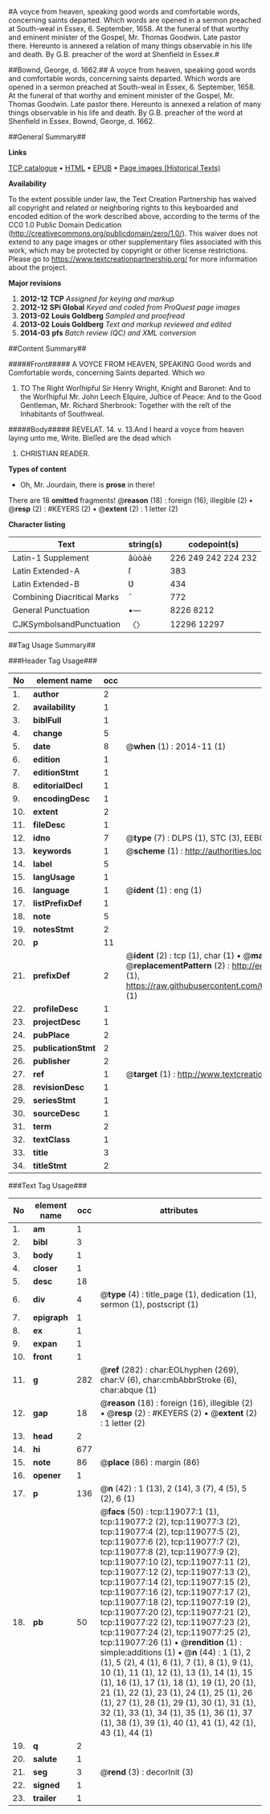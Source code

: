#A voyce from heaven, speaking good words and comfortable words, concerning saints departed. Which words are opened in a sermon preached at South-weal in Essex, 6. September, 1658. At the funeral of that worthy and eminent minister of the Gospel, Mr. Thomas Goodwin. Late pastor there. Hereunto is annexed a relation of many things observable in his life and death. By G.B. preacher of the word at Shenfield in Essex.#

##Bownd, George, d. 1662.##
A voyce from heaven, speaking good words and comfortable words, concerning saints departed. Which words are opened in a sermon preached at South-weal in Essex, 6. September, 1658. At the funeral of that worthy and eminent minister of the Gospel, Mr. Thomas Goodwin. Late pastor there. Hereunto is annexed a relation of many things observable in his life and death. By G.B. preacher of the word at Shenfield in Essex.
Bownd, George, d. 1662.

##General Summary##

**Links**

[TCP catalogue](http://www.ota.ox.ac.uk/tcp/)  • 
[HTML](http://tei.it.ox.ac.uk/tcp/Texts-HTML/free/A77/A77157.html)  • 
[EPUB](http://tei.it.ox.ac.uk/tcp/Texts-EPUB/free/A77/A77157.epub) • 
[Page images (Historical Texts)](https://historicaltexts.jisc.ac.uk/eebo-99866791e)

**Availability**

To the extent possible under law, the Text Creation Partnership has waived all copyright and related or neighboring rights to this keyboarded and encoded edition of the work described above, according to the terms of the CC0 1.0 Public Domain Dedication (http://creativecommons.org/publicdomain/zero/1.0/). This waiver does not extend to any page images or other supplementary files associated with this work, which may be protected by copyright or other license restrictions. Please go to https://www.textcreationpartnership.org/ for more information about the project.

**Major revisions**

1. __2012-12__ __TCP__ *Assigned for keying and markup*
1. __2012-12__ __SPi Global__ *Keyed and coded from ProQuest page images*
1. __2013-02__ __Louis Goldberg__ *Sampled and proofread*
1. __2013-02__ __Louis Goldberg__ *Text and markup reviewed and edited*
1. __2014-03__ __pfs__ *Batch review (QC) and XML conversion*

##Content Summary##

#####Front#####
A VOYCE FROM HEAVEN, SPEAKING Good words and Comfortable words, concerning Saints departed. Which wo
1. TO The Right Worſhipful Sir Henry Wright, Knight and Baronet: And to the Worſhipful Mr. John Leech Eſquire, Juſtice of Peace: And to the Good Gentleman, Mr. Richard Sherbrook: Together with the reſt of the Inhabitants of Southweal.

#####Body#####
REVELAT. 14. v. 13.And I heard a voyce from heaven ſaying unto me, Write. Bleſſed are the dead which
1. CHRISTIAN READER.

**Types of content**

  * Oh, Mr. Jourdain, there is **prose** in there!

There are 18 **omitted** fragments! 
 @__reason__ (18) : foreign (16), illegible (2)  •  @__resp__ (2) : #KEYERS (2)  •  @__extent__ (2) : 1 letter (2)

**Character listing**


|Text|string(s)|codepoint(s)|
|---|---|---|
|Latin-1 Supplement|âùòàè|226 249 242 224 232|
|Latin Extended-A|ſ|383|
|Latin Extended-B|Ʋ|434|
|Combining             Diacritical Marks|̄|772|
|General Punctuation|•—|8226 8212|
|CJKSymbolsandPunctuation|〈〉|12296 12297|

##Tag Usage Summary##

###Header Tag Usage###

|No|element name|occ|attributes|
|---|---|---|---|
|1.|__author__|2||
|2.|__availability__|1||
|3.|__biblFull__|1||
|4.|__change__|5||
|5.|__date__|8| @__when__ (1) : 2014-11 (1)|
|6.|__edition__|1||
|7.|__editionStmt__|1||
|8.|__editorialDecl__|1||
|9.|__encodingDesc__|1||
|10.|__extent__|2||
|11.|__fileDesc__|1||
|12.|__idno__|7| @__type__ (7) : DLPS (1), STC (3), EEBO-CITATION (1), PROQUEST (1), VID (1)|
|13.|__keywords__|1| @__scheme__ (1) : http://authorities.loc.gov/ (1)|
|14.|__label__|5||
|15.|__langUsage__|1||
|16.|__language__|1| @__ident__ (1) : eng (1)|
|17.|__listPrefixDef__|1||
|18.|__note__|5||
|19.|__notesStmt__|2||
|20.|__p__|11||
|21.|__prefixDef__|2| @__ident__ (2) : tcp (1), char (1)  •  @__matchPattern__ (2) : ([0-9\-]+):([0-9IVX]+) (1), (.+) (1)  •  @__replacementPattern__ (2) : http://eebo.chadwyck.com/downloadtiff?vid=$1&page=$2 (1), https://raw.githubusercontent.com/textcreationpartnership/Texts/master/tcpchars.xml#$1 (1)|
|22.|__profileDesc__|1||
|23.|__projectDesc__|1||
|24.|__pubPlace__|2||
|25.|__publicationStmt__|2||
|26.|__publisher__|2||
|27.|__ref__|1| @__target__ (1) : http://www.textcreationpartnership.org/docs/. (1)|
|28.|__revisionDesc__|1||
|29.|__seriesStmt__|1||
|30.|__sourceDesc__|1||
|31.|__term__|2||
|32.|__textClass__|1||
|33.|__title__|3||
|34.|__titleStmt__|2||


###Text Tag Usage###

|No|element name|occ|attributes|
|---|---|---|---|
|1.|__am__|1||
|2.|__bibl__|3||
|3.|__body__|1||
|4.|__closer__|1||
|5.|__desc__|18||
|6.|__div__|4| @__type__ (4) : title_page (1), dedication (1), sermon (1), postscript (1)|
|7.|__epigraph__|1||
|8.|__ex__|1||
|9.|__expan__|1||
|10.|__front__|1||
|11.|__g__|282| @__ref__ (282) : char:EOLhyphen (269), char:V (6), char:cmbAbbrStroke (6), char:abque (1)|
|12.|__gap__|18| @__reason__ (18) : foreign (16), illegible (2)  •  @__resp__ (2) : #KEYERS (2)  •  @__extent__ (2) : 1 letter (2)|
|13.|__head__|2||
|14.|__hi__|677||
|15.|__note__|86| @__place__ (86) : margin (86)|
|16.|__opener__|1||
|17.|__p__|136| @__n__ (42) : 1 (13), 2 (14), 3 (7), 4 (5), 5 (2), 6 (1)|
|18.|__pb__|50| @__facs__ (50) : tcp:119077:1 (1), tcp:119077:2 (2), tcp:119077:3 (2), tcp:119077:4 (2), tcp:119077:5 (2), tcp:119077:6 (2), tcp:119077:7 (2), tcp:119077:8 (2), tcp:119077:9 (2), tcp:119077:10 (2), tcp:119077:11 (2), tcp:119077:12 (2), tcp:119077:13 (2), tcp:119077:14 (2), tcp:119077:15 (2), tcp:119077:16 (2), tcp:119077:17 (2), tcp:119077:18 (2), tcp:119077:19 (2), tcp:119077:20 (2), tcp:119077:21 (2), tcp:119077:22 (2), tcp:119077:23 (2), tcp:119077:24 (2), tcp:119077:25 (2), tcp:119077:26 (1)  •  @__rendition__ (1) : simple:additions (1)  •  @__n__ (44) : 1 (1), 2 (1), 5 (2), 4 (1), 6 (1), 7 (1), 8 (1), 9 (1), 10 (1), 11 (1), 12 (1), 13 (1), 14 (1), 15 (1), 16 (1), 17 (1), 18 (1), 19 (1), 20 (1), 21 (1), 22 (1), 23 (1), 24 (1), 25 (1), 26 (1), 27 (1), 28 (1), 29 (1), 30 (1), 31 (1), 32 (1), 33 (1), 34 (1), 35 (1), 36 (1), 37 (1), 38 (1), 39 (1), 40 (1), 41 (1), 42 (1), 43 (1), 44 (1)|
|19.|__q__|2||
|20.|__salute__|1||
|21.|__seg__|3| @__rend__ (3) : decorInit (3)|
|22.|__signed__|1||
|23.|__trailer__|1||
